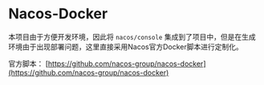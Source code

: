 # Nacos-Docker

本项目由于方便开发环境，因此将 `nacos/console` 集成到了项目中，但是在生成环境由于出现部署问题，这里直接采用Nacos官方Docker脚本进行定制化。

官方脚本： [https://github.com/nacos-group/nacos-docker](https://github.com/nacos-group/nacos-docker)

